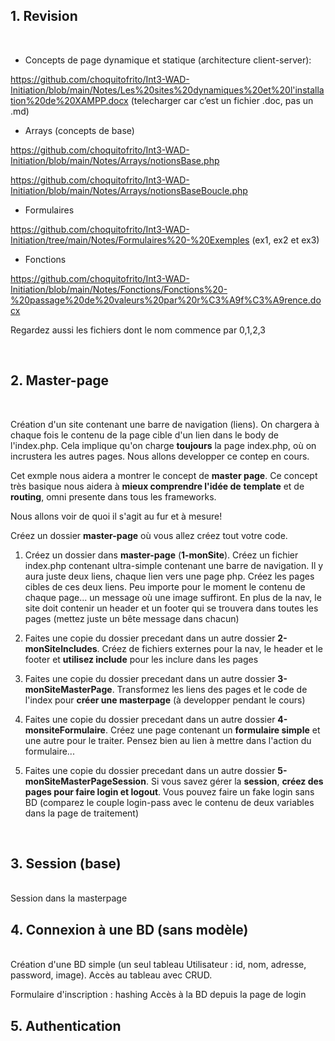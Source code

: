 ## 1. Revision

<br>

- Concepts de page dynamique et statique (architecture client-server):
   
https://github.com/choquitofrito/Int3-WAD-Initiation/blob/main/Notes/Les%20sites%20dynamiques%20et%20l'installation%20de%20XAMPP.docx
(telecharger car c’est un fichier .doc, pas un .md)

- Arrays (concepts de base)

https://github.com/choquitofrito/Int3-WAD-Initiation/blob/main/Notes/Arrays/notionsBase.php

https://github.com/choquitofrito/Int3-WAD-Initiation/blob/main/Notes/Arrays/notionsBaseBoucle.php

- Formulaires

https://github.com/choquitofrito/Int3-WAD-Initiation/tree/main/Notes/Formulaires%20-%20Exemples (ex1, ex2 et ex3)

- Fonctions

https://github.com/choquitofrito/Int3-WAD-Initiation/blob/main/Notes/Fonctions/Fonctions%20-%20passage%20de%20valeurs%20par%20r%C3%A9f%C3%A9rence.docx

Regardez aussi les fichiers dont le nom commence par 0,1,2,3

<br>

## 2. Master-page 
<br>

Création d'un site contenant une barre de navigation (liens). 
On chargera à chaque fois le contenu de la page cible d'un lien dans le body de l'index.php. Cela implique qu'on charge **toujours** la page index.php, où on incrustera les autres pages. Nous allons developper ce contep en cours.

Cet exmple nous aidera a montrer le concept de **master page**.
Ce concept très basique nous aidera à **mieux comprendre l'idée de** **template** et de **routing**, omni presente dans tous les frameworks.

Nous allons voir de quoi il s'agit au fur et à mesure!

Créez un dossier **master-page** où vous allez créez tout votre code. 

1. Créez un dossier dans **master-page** (**1-monSite**). Créez un fichier index.php contenant ultra-simple contenant une barre de navigation. Il y aura juste deux liens, chaque lien vers une page php. Créez les pages cibles de ces deux liens. Peu importe pour le moment le contenu de chaque page... un message où une image suffiront. 
En plus de la nav, le site doit contenir un header et un footer qui se trouvera dans toutes les pages (mettez juste un bête message dans chacun)

2. Faites une copie du dossier precedant dans un autre dossier **2-monSiteIncludes**. Créez de fichiers externes pour la nav, le header et le footer et **utilisez include** pour les inclure dans les pages

3. Faites une copie du dossier precedant dans un autre dossier **3-monSiteMasterPage**. Transformez les liens des pages et le code de l'index pour **créer une masterpage** (à developper pendant le cours)

4. Faites une copie du dossier precedant dans un autre dossier **4-monsiteFormulaire**. Créez une page contenant un **formulaire simple** et une autre pour le traiter. Pensez bien au lien à mettre dans l'action du formulaire... 

5. Faites une copie du dossier precedant dans un autre dossier **5-monSiteMasterPageSession**. Si vous savez gérer la **session**, **créez des pages pour faire login et logout**. Vous pouvez faire un fake login sans BD (comparez le couple login-pass avec le contenu de deux variables dans la page de traitement)


<br>

## 3. Session (base)
<br>
Session dans la masterpage

## 4. Connexion à une BD (sans modèle)
<br>
Création d'une BD simple (un seul tableau Utilisateur : id, nom, adresse, password, image).
Accès au tableau avec CRUD.

Formulaire d'inscription : hashing
Accès à la BD depuis la page de login

## 5. Authentication
<br>